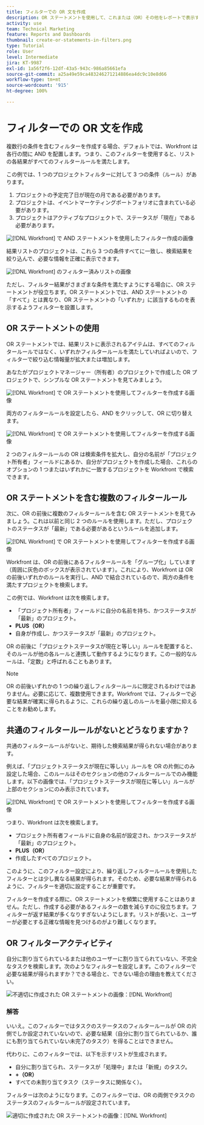 ```yaml
---
title: フィルターでの OR 文を作成
description: OR ステートメントを使用して、これまたは（OR）その他をレポートで表示することを Workfront に伝える方法を説明します。
activity: use
team: Technical Marketing
feature: Reports and Dashboards
thumbnail: create-or-statements-in-filters.png
type: Tutorial
role: User
level: Intermediate
jira: KT-9987
exl-id: 1a56f2f6-12df-43a5-943c-986a85661efa
source-git-commit: a25a49e59ca483246271214886ea4dc9c10e8d66
workflow-type: tm+mt
source-wordcount: '915'
ht-degree: 100%

---
```


# フィルターでの OR 文を作成

複数行の条件を含むフィルターを作成する場合、デフォルトでは、Workfront は各行の間に AND を配置します。つまり、このフィルターを使用すると、リストの各結果がすべてのフィルタールールを満たします。

この例では、1 つのプロジェクトフィルターに対して 3 つの条件（ルール）があります。

1. プロジェクトの予定完了日が現在の月である必要があります。
1. プロジェクトは、イベントマーケティングポートフォリオに含まれている必要があります。
1. プロジェクトはアクティブなプロジェクトで、ステータスが「現在」である必要があります。

![[!DNL Workfront]](assets/or-statement-1.png) で AND ステートメントを使用したフィルター作成の画像

結果リストのプロジェクトは、これら 3 つの条件すべてに一致し、検索結果を絞り込んで、必要な情報を正確に表示できます。

![[!DNL Workfront]](assets/or-statement-2.png) のフィルター済みリストの画像

ただし、フィルター結果がさまざまな条件を満たすようにする場合に、OR ステートメントが役立ちます。OR ステートメントでは、AND ステートメントの「すべて」とは異なり、OR ステートメントの「いずれか」に該当するものを表示するようフィルターを設置します。

## OR ステートメントの使用

OR ステートメントでは、結果リストに表示されるアイテムは、すべてのフィルタールールではなく、いずれかフィルタールールを満たしていればよいので、フィルターで絞り込む情報量が拡大または増加します。

あなたがプロジェクトマネージャー（所有者）のプロジェクトで作成した OR プロジェクトで、シンプルな OR ステートメントを見てみましょう。

![[!DNL Workfront]](assets/or-statement-3.png) で OR ステートメントを使用してフィルターを作成する画像

両方のフィルタールールを設定したら、AND をクリックして、OR に切り替えます。

![[!DNL Workfront]](assets/or-statement-4.png) で OR ステートメントを使用してフィルターを作成する画像

2 つのフィルタールールの OR は検索条件を拡大し、自分の名前が「プロジェクト所有者」フィールドにあるか、自分がプロジェクトを作成した場合、これらのオプションの 1 つまたはいずれかに一致するプロジェクトを Workfront で検索できます。

## OR ステートメントを含む複数のフィルタールール

次に、OR の前後に複数のフィルタールールを含む OR ステートメントを見てみましょう。これは以前と同じ 2 つのルールを使用します。ただし、プロジェクトのステータスが「最新」である必要があるというルールを追加します。

![[!DNL Workfront]](assets/or-statement-5.png) で OR ステートメントを使用してフィルターを作成する画像

Workfront は、OR の前後にあるフィルタールールを「グループ化」しています（周囲に灰色のボックスが表示されています）。これにより、Workfront は OR の前後いずれかのルールを実行し、AND で結合されているので、両方の条件を満たすプロジェクトを検索します。

この例では、Workfront は次を検索します。

* 「プロジェクト所有者」フィールドに自分の名前を持ち、かつステータスが「最新」のプロジェクト。
* **PLUS（OR）**
* 自身が作成し、かつステータスが「最新」のプロジェクト。

OR の前後に「プロジェクトステータスが現在と等しい」ルールを配置すると、そのルールが他の各ルールと連携して動作するようになります。この一般的なルールは、「定数」と呼ばれることもあります。

>[!NOTE]
>
>OR の前後いずれかの 1 つの繰り返しフィルタールールに限定されるわけではありません。必要に応じて、複数使用できます。Workfront では、フィルターで必要な結果が確実に得られるように、これらの繰り返しのルールを最小限に抑えることをお勧めします。

## 共通のフィルタールールがないとどうなりますか？

共通のフィルタールールがないと、期待した検索結果が得られない場合があります。

例えば、「プロジェクトステータスが現在に等しい」ルールを OR の片側にのみ設定した場合、このルールはそのセクションの他のフィルタールールでのみ機能します。以下の画像では、「プロジェクトステータスが現在に等しい」ルールが上部のセクションにのみ表示されています。

![[!DNL Workfront]](assets/or-statement-6.png) で OR ステートメントを使用してフィルターを作成する画像

つまり、Workfront は次を検索します。

* プロジェクト所有者フィールドに自身の名前が設定され、かつステータスが「最新」のプロジェクト。
* **PLUS（OR）**
* 作成したすべてのプロジェクト。

このように、このフィルター設定により、繰り返しフィルタールールを使用したフィルターとは少し異なる結果が得られます。そのため、必要な結果が得られるように、フィルターを適切に設定することが重要です。

フィルターを作成する際に、OR ステートメントを頻繁に使用することはありません。ただし、作成する必要があるフィルターの数を減らすのに役立ちます。フィルターが返す結果が多くなりすぎないようにします。リストが長いと、ユーザーが必要とする正確な情報を見つけるのがより難しくなります。

## OR フィルターアクティビティ

自分に割り当てられているまたは他のユーザーに割り当てられていない、不完全なタスクを検索します。次のようなフィルターを設定します。このフィルターで必要な結果が得られますか？できる場合と、できない場合の理由を教えてください。

![不適切に作成された OR ステートメントの画像：[!DNL Workfront]](assets/or-statement-your-turn-1.png)

### 解答

いいえ。このフィルターではタスクのステータスのフィルタールールが OR の片側でしか設定されていないので、必要な結果（自分に割り当てられているか、誰にも割り当てられていない未完了のタスク）を得ることはできません。

代わりに、このフィルターでは、以下を示すリストが生成されます。

* 自分に割り当てられ、ステータスが「処理中」または「新規」のタスク。
* **+（OR）**
* すべての未割り当てタスク（ステータスに関係なく）。

フィルターは次のようになります。このフィルターでは、OR の両側でタスクのステータスのフィルタールールが設定されています。

![適切に作成された OR ステートメントの画像：[!DNL Workfront]](assets/or-statement-your-turn-2.png)
